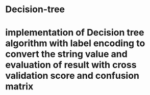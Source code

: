 # Decision-tree
# implementation of Decision tree algorithm with label encoding to convert the string value and evaluation of result with cross validation score and confusion matrix
